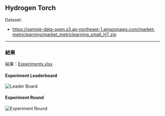 ## Hydrogen Torch

Dataset: 
 - https://sample-data-open.s3.ap-northeast-1.amazonaws.com/market-metriclearning/market_metriclearning_small_HT.zip

***
### 結果
結果：[Experiments.xlsx](./Experiments.xlsx)

#### Experiment Leaderboard
![Leader Board](./display_imgs/leaderboard.png)

#### Experiment Round
![Experiment Round](./display_imgs/expround.png)
